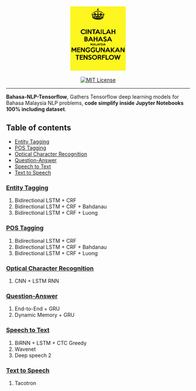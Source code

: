 <p align="center">
    <a href="#readme">
        <img alt="logo" width="30%" src="cintailah-bahasa-malaysia-menggunakan-tensorflow.jpg">
    </a>
</p>
<p align="center">
  <a href="https://github.com/mesolitica/Bahasa-NLP-Tensorflow/blob/master/LICENSE"><img alt="MIT License" src="https://img.shields.io/badge/License-MIT-yellow.svg"></a>
</p>

---

**Bahasa-NLP-Tensorflow**, Gathers Tensorflow deep learning models for Bahasa Malaysia NLP problems, **code simplify inside Jupyter Notebooks 100% including dataset**.

## Table of contents
  * [Entity Tagging](https://github.com/mesolitica/Bahasa-NLP-Tensorflow#entity-tagging)
  * [POS Tagging](https://github.com/mesolitica/Bahasa-NLP-Tensorflow#pos-tagging)
  * [Optical Character Recognition](https://github.com/mesolitica/Bahasa-NLP-Tensorflow#optical-character-recognition)
  * [Question-Answer](https://github.com/mesolitica/Bahasa-NLP-Tensorflow#question-answer)
  * [Speech to Text](https://github.com/mesolitica/Bahasa-NLP-Tensorflow#speech-to-text)
  * [Text to Speech](https://github.com/mesolitica/Bahasa-NLP-Tensorflow#text-to-speech)

### [Entity Tagging](entity-tagging)

1. Bidirectional LSTM + CRF
2. Bidirectional LSTM + CRF + Bahdanau
3. Bidirectional LSTM + CRF + Luong

### [POS Tagging](pos-tagging)

1. Bidirectional LSTM + CRF
2. Bidirectional LSTM + CRF + Bahdanau
3. Bidirectional LSTM + CRF + Luong

### [Optical Character Recognition](optical-character-recognition)

1. CNN + LSTM RNN

### [Question-Answer](question-answer)

1. End-to-End + GRU
2. Dynamic Memory + GRU

### [Speech to Text](speech-to-text)

1. BiRNN + LSTM + CTC Greedy
2. Wavenet
3. Deep speech 2

### [Text to Speech](text-to-speech)

1. Tacotron
